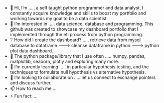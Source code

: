 - 👋 Hi, I’m ..... a self taught python programmer and data analyst, I constantly acquire knowledge and skills to boost my portfolio and working towards my goal to be a data scientist.
- 👀 I’m interested in ..... data science, database and programming. This github was created to showcase my dashboard portfolio that I implemented through the etl process from python programming.
- ❔ How did I create the dashboard? ..... retrieve data from mysql database to dataframe ---> cleanse dataframe in python ---> python plot data dashboard.
- 🐍 The python package/library that I use often ..... numpy, pandas, matplotlib, seaborn, plotly and exploring many more.
- 🌱 I’m currently learning ..... in particular hypothesis testing, and the techniques to formulate null hypothesis vs alternative hypothesis.
- 💞️ I’m looking to collaborate on ..... let us connect to exchange pointers and discuss further.
- 📫 How to reach me ...
- ⚡ Fun fact: ...

<!---
yjportfolio/yjportfolio is a ✨ special ✨ repository because its `README.md` (this file) appears on your GitHub profile.
You can click the Preview link to take a look at your changes.
--->
